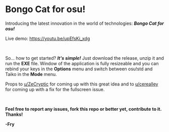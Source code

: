 # Bongo Cat for **osu!**
Introducing the latest innovation in the world of technologies: ***Bongo Cat for osu!***

Live demo: https://youtu.be/upEfsKi_xdg

</br>

So... how to get started? ***It's simple!*** Just download the release, unzip it and run the **EXE** file. Window of the application is fully resizeable and you can rebind your keys in the **Options** menu and switch between osu!std and Taiko in the **Mode** menu.

Props to [u/ZeCryptic](https://www.reddit.com/user/ZeCryptic) for coming up with this great idea and to [u/cerealley](https://www.reddit.com/user/cerealley) for coming up with a fix for the fullscreen issue.

</br>

**Feel free to report any issues, fork this repo or better yet, contribute to it. Thanks!**

**-Fry**